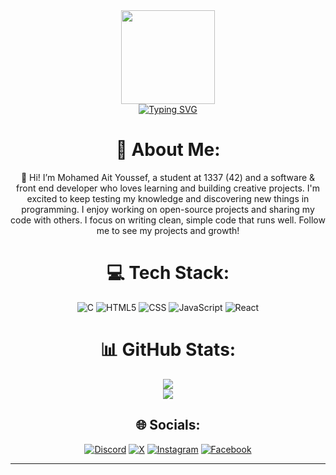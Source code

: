 <div align="center">
<img src="https://media.giphy.com/media/WUlplcMpOCEmTGBtBW/giphy.gif" width="150">
  </br>
<a href="https://git.io/typing-svg"><img src="https://readme-typing-svg.herokuapp.com?font=Fira+Code&weight=600&size=27&pause=1000&color=F7F7F7&width=435&lines=Hi!+I%E2%80%99m+Mohamed+Ait+Youssef;Computer+Science+Student" alt="Typing SVG" /></a>
  
  # 💫 About Me:
  👋 Hi! I’m Mohamed Ait Youssef, a student at 1337 (42) and a software & front end developer who loves learning and building creative projects. I'm excited to keep testing my knowledge and discovering new things in programming. I enjoy working on open-source projects and sharing my code with others. I focus on writing clean, simple code that runs well. Follow me to see my projects and growth!
  
  # 💻 Tech Stack:
  ![C](https://img.shields.io/badge/c-%2300599C.svg?style=for-the-badge&logo=c&logoColor=white)
  ![HTML5](https://img.shields.io/badge/html5-%23E34F26.svg?style=for-the-badge&logo=html5&logoColor=white)
  ![CSS](https://img.shields.io/badge/css-%231572B6.svg?style=for-the-badge&logo=css3&logoColor=white)
  ![JavaScript](https://img.shields.io/badge/javascript-%23323330.svg?style=for-the-badge&logo=javascript&logoColor=%23F7DF1E)
  ![React](https://img.shields.io/badge/react-%2320232a.svg?style=for-the-badge&logo=react&logoColor=%2361DAFB)

  # 📊 GitHub Stats:
  ![](https://github-readme-stats.vercel.app/api?username=mait-you&theme=dark&hide_border=false&include_all_commits=false&count_private=false)<br/>
  ![](https://github-readme-stats.vercel.app/api/top-langs/?username=mait-you&theme=dark&hide_border=false&include_all_commits=false&count_private=false&layout=compact)

  ## 🌐 Socials:
  [![Discord](https://img.shields.io/badge/Discord-%237289DA.svg?logo=discord&logoColor=white)](https://discord.gg/mait-you)
  [![X](https://img.shields.io/badge/X-black.svg?logo=X&logoColor=white)](https://x.com/mait-you) 
  [![Instagram](https://img.shields.io/badge/Instagram-%23E4405F.svg?logo=Instagram&logoColor=white)](https://instagram.com/mait_you)
  [![Facebook](https://img.shields.io/badge/Facebook-%231877F2.svg?logo=Facebook&logoColor=white)](https://facebook.com/mait-you)
  
  ---
  
<div/>
  

